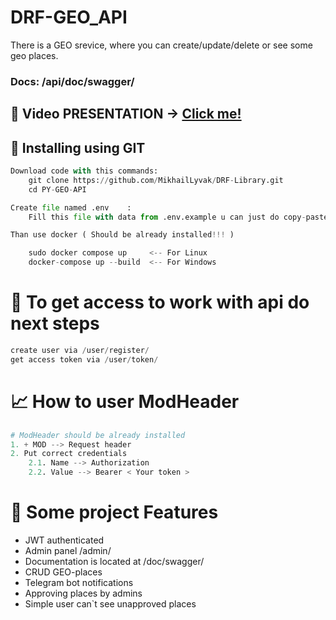 # DRF-GEO_API
There is a GEO srevice, where you can create/update/delete or see some geo places.

### Docs: /api/doc/swagger/


## 🎥 Video PRESENTATION ->   [Click me!](https://youtu.be/6RyPXR9MXGg)


## 💼 Installing using GIT
```python
Download code with this commands:
    git clone https://github.com/MikhailLyvak/DRF-Library.git
    cd PY-GEO-API

Create file named .env    :
    Fill this file with data from .env.example u can just do copy-paste )

Than use docker ( Should be already installed!!! )

    sudo docker compose up     <-- For Linux
    docker-compose up --build  <-- For Windows        

```


# 🤟 To get access to work with api do next steps
```python
create user via /user/register/
get access token via /user/token/
```

# 📈 How to user ModHeader
```python
# ModHeader should be already installed
1. + MOD --> Request header
2. Put correct credentials
    2.1. Name --> Authorization
    2.2. Value --> Bearer < Your token >
```

# 📜 Some project Features
- JWT authenticated
- Admin panel /admin/
- Documentation is located at /doc/swagger/
- CRUD GEO-places
- Telegram bot notifications
- Approving places by admins
- Simple user can`t see unapproved places
